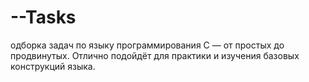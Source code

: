 # --Tasks
одборка задач по языку программирования C — от простых до продвинутых. Отлично подойдёт для практики и изучения базовых конструкций языка.
